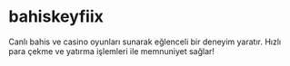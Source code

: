 # bahiskeyfiix
Canlı bahis ve casino oyunları sunarak eğlenceli bir deneyim yaratır. Hızlı para çekme ve yatırma işlemleri ile memnuniyet sağlar!
